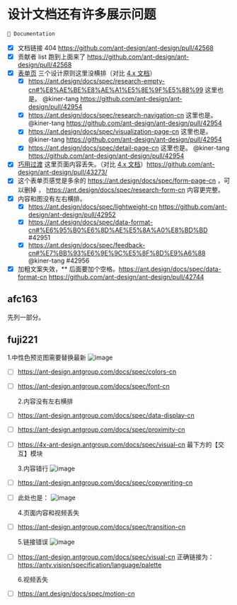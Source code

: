 # 设计文档还有许多展示问题

`📝 Documentation`

- [x] 文档链接 404 https://github.com/ant-design/ant-design/pull/42568
- [x] 贡献者 list 跑到上面来了 https://github.com/ant-design/ant-design/pull/42568
- [x] [表单页](https://ant.design/docs/spec/research-form-cn#%E8%AE%BE%E8%AE%A1%E5%8E%9F%E5%88%99) 三个设计原则这里没横排（对比 [4.x 文档](https://4x.ant.design/docs/spec/research-form-cn)）
  - [x] https://ant.design/docs/spec/research-empty-cn#%E8%AE%BE%E8%AE%A1%E5%8E%9F%E5%88%99 这里也是。 @kiner-tang https://github.com/ant-design/ant-design/pull/42954
  - [x] https://ant.design/docs/spec/research-navigation-cn 这里也是。@kiner-tang https://github.com/ant-design/ant-design/pull/42954
  - [x] https://ant.design/docs/spec/visualization-page-cn 这里也是。@kiner-tang https://github.com/ant-design/ant-design/pull/42954
  - [x] https://ant.design/docs/spec/detail-page-cn 这里也是。 @kiner-tang https://github.com/ant-design/ant-design/pull/42954
- [x] [巧用过渡](https://ant.design/docs/spec/transition-cn) 这里页面内容丢失。（对比 [4.x 文档](https://4x.ant.design/docs/spec/transition-cn)）https://github.com/ant-design/ant-design/pull/43273/
- [x] 这个表单页感觉是多余的 https://ant.design/docs/spec/form-page-cn ，可以删掉 ， https://ant.design/docs/spec/research-form-cn 内容更完整。
- [x] 内容和图没有左右横排。
  - [x] https://ant.design/docs/spec/lightweight-cn https://github.com/ant-design/ant-design/pull/42952
  - [x] https://ant.design/docs/spec/data-format-cn#%E6%95%B0%E6%8D%AE%E5%8A%A0%E8%BD%BD #42951
  - [x] https://ant.design/docs/spec/feedback-cn#%E7%BB%93%E6%9E%9C%E5%8F%8D%E9%A6%88 @kiner-tang #42956
- [x] 加粗文案失效，\*\* 后面要加个空格。https://ant.design/docs/spec/data-format-cn https://github.com/ant-design/ant-design/pull/42744

## afc163

先列一部分。

## fuji221

1.中性色预览图需要替换最新
![image](https://github.com/ant-design/ant-design/assets/131835122/cef89be4-ee58-4a18-a444-ae1d8afb294b)

- [ ] https://ant-design.antgroup.com/docs/spec/colors-cn
- [ ] https://ant-design.antgroup.com/docs/spec/font-cn

  2.内容没有左右横排

- [ ] https://ant-design.antgroup.com/docs/spec/data-display-cn
- [ ] https://ant-design.antgroup.com/docs/spec/proximity-cn
- [ ] https://4x-ant-design.antgroup.com/docs/spec/visual-cn 最下方的【交互】模块

  3.内容错行
  ![image](https://github.com/ant-design/ant-design/assets/131835122/651e9e2b-a2eb-40ca-94c7-ceca29e3c93f)

- [ ] https://ant-design.antgroup.com/docs/spec/copywriting-cn
- [ ] 此处也是：
      ![image](https://github.com/ant-design/ant-design/assets/131835122/95b57510-ace6-4e08-b8a4-51f269f77748)

  4.页面内容和视频丢失

- [ ] https://ant-design.antgroup.com/docs/spec/transition-cn

  5.链接错误
  ![image](https://github.com/ant-design/ant-design/assets/131835122/e2686973-4a4c-45eb-866d-ca6ee407715b)

- [ ] https://ant-design.antgroup.com/docs/spec/visual-cn
      正确链接为：https://antv.vision/specification/language/palette

  6.视频丢失

- [ ] https://ant.design/docs/spec/motion-cn
